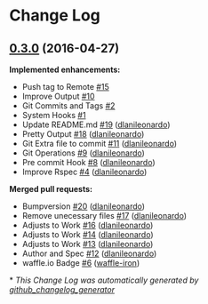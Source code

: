 # Change Log

## [0.3.0](https://github.com/dlanileonardo/bumpversion/tree/0.3.0) (2016-04-27)
**Implemented enhancements:**

- Push tag to Remote [\#15](https://github.com/dlanileonardo/bumpversion/issues/15)
- Improve Output [\#10](https://github.com/dlanileonardo/bumpversion/issues/10)
- Git Commits and Tags [\#2](https://github.com/dlanileonardo/bumpversion/issues/2)
- System Hooks [\#1](https://github.com/dlanileonardo/bumpversion/issues/1)
- Update README.md [\#19](https://github.com/dlanileonardo/bumpversion/pull/19) ([dlanileonardo](https://github.com/dlanileonardo))
- Pretty Output [\#18](https://github.com/dlanileonardo/bumpversion/pull/18) ([dlanileonardo](https://github.com/dlanileonardo))
- Git Extra file to commit [\#11](https://github.com/dlanileonardo/bumpversion/pull/11) ([dlanileonardo](https://github.com/dlanileonardo))
- Git Operations [\#9](https://github.com/dlanileonardo/bumpversion/pull/9) ([dlanileonardo](https://github.com/dlanileonardo))
- Pre commit Hook [\#8](https://github.com/dlanileonardo/bumpversion/pull/8) ([dlanileonardo](https://github.com/dlanileonardo))
- Improve Rspec [\#4](https://github.com/dlanileonardo/bumpversion/pull/4) ([dlanileonardo](https://github.com/dlanileonardo))

**Merged pull requests:**

- Bumpversion [\#20](https://github.com/dlanileonardo/bumpversion/pull/20) ([dlanileonardo](https://github.com/dlanileonardo))
- Remove unecessary files [\#17](https://github.com/dlanileonardo/bumpversion/pull/17) ([dlanileonardo](https://github.com/dlanileonardo))
- Adjusts to Work [\#16](https://github.com/dlanileonardo/bumpversion/pull/16) ([dlanileonardo](https://github.com/dlanileonardo))
- Adjusts to Work [\#14](https://github.com/dlanileonardo/bumpversion/pull/14) ([dlanileonardo](https://github.com/dlanileonardo))
- Adjusts to Work [\#13](https://github.com/dlanileonardo/bumpversion/pull/13) ([dlanileonardo](https://github.com/dlanileonardo))
- Author and Spec [\#12](https://github.com/dlanileonardo/bumpversion/pull/12) ([dlanileonardo](https://github.com/dlanileonardo))
- waffle.io Badge [\#6](https://github.com/dlanileonardo/bumpversion/pull/6) ([waffle-iron](https://github.com/waffle-iron))



\* *This Change Log was automatically generated by [github_changelog_generator](https://github.com/skywinder/Github-Changelog-Generator)*